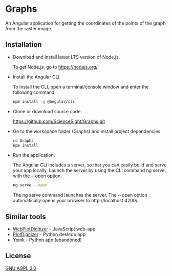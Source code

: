 # Graphs

  An Angular application for getting the coordinates of the points of the graph from the raster image.

## Installation

- Download and install latest LTS version of Node.js.

  To get Node.js, go to https://nodejs.org/.

- Install the Angular CLI.

  To install the CLI, open a terminal/console window and enter the following command:

  ```sh
  npm install -g @angular/cli
  ```

- Clone or download source code.

  https://github.com/ScienceSight/Graphs.git

- Go to the workspace folder (Graphs) and install project dependencies.

  ```sh
  cd Graphs
  npm install
  ```

- Run the application.

  The Angular CLI includes a server, so that you can easily build and serve your app locally.
  Launch the server by using the CLI command ng serve, with the --open option.

  ```sh
  ng serve --open
  ```

  The ng serve command launches the server. The --open option automatically opens your browser to http://localhost:4200/.

## Similar tools

- [WebPlotDigitizer](https://github.com/ankitrohatgi/WebPlotDigitizer) - JavaScript web-app
- [PlotDigitizer](https://github.com/dilawar/PlotDigitizer) - Python desktop app
- [Yoink](https://github.com/mrterry/yoink) - Python app (abandoned)

## License

[GNU AGPL 3.0](https://choosealicense.com/licenses/agpl-3.0/)
